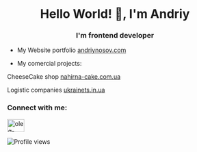 <h1 align="center">Hello World! 👋, I'm Andriy</h1>
<h3 align="center">I'm frontend developer</h3>

- My Website portfolio [andriynosov.com](https://andriynosov.com/)


- My comercial projects:

CheeseCake shop [nahirna-cake.com.ua](https://nahirna-cake.com.ua/)

Logistic companies [ukrainets.in.ua](https://www.ukrainets.in.ua/)


<h3 align="left">Connect with me:</h3>
<p align="left">
<a href="https://www.linkedin.com/in/andriy-nosov/" target="blank"><img align="center" src="https://raw.githubusercontent.com/rahuldkjain/github-profile-readme-generator/master/src/images/icons/Social/linked-in-alt.svg" alt="oleg-vetrov-a580b5238" height="30" width="40" /></a>
</p>



![Profile views](https://gpvc.arturio.dev/nosovandriy&color=blue)
